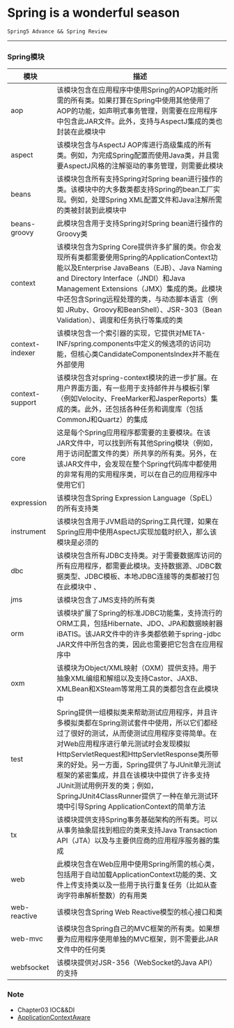# Spring is a wonderful season

`Spring5 Advance && Spring Review`
****

### Spring模块
| 模块 | 描述 |  
|---|---  
| aop | 该模块包含在应用程序中使用Spring的AOP功能时所需的所有类。如果打算在Spring中使用其他使用了AOP的功能，如声明式事务管理，则需要在应用程序中包含此JAR文件。此外，支持与AspectJ集成的类也封装在此模块中  
| aspect | 该模块包含与AspectJ AOP库进行高级集成的所有类。例如，为完成Spring配置而使用Java类，并且需要AspectJ风格的注解驱动的事务管理，则需要此模块
| beans | 该模块包含所有支持Spring对Spring bean进行操作的类。该模块中的大多数类都支持Spring的bean工厂实现。例如，处理Spring XML配置文件和Java注解所需的类被封装到此模块中
| beans-groovy | 此模块包含用于支持Spring对Spring bean进行操作的Groovy类  
| context | 该模块包含为Spring Core提供许多扩展的类。你会发现所有类都需要使用Spring的ApplicationContext功能以及Enterprise JavaBeans（EJB）、Java Naming and Directory Interface（JNDI）和Java Management Extensions（JMX）集成的类。此模块中还包含Spring远程处理的类，与动态脚本语言（例如 JRuby、Groovy和BeanShell）、JSR-303（Bean Validation）、调度和任务执行等集成的类  
| context-indexer | 该模块包含一个索引器的实现，它提供对META-INF/spring.components中定义的候选项的访问功能，但核心类CandidateComponentsIndex并不能在外部使用  
| context-support | 该模块包含对spring-context模块的进一步扩展。在用户界面方面，有一些用于支持邮件并与模板引擎（例如Velocity、FreeMarker和JasperReports）集成的类。此外，还包括各种任务和调度库（包括CommonJ和Quartz）的集成
| core | 这是每个Spring应用程序都需要的主要模块。在该JAR文件中，可以找到所有其他Spring模块（例如，用于访问配置文件的类）所共享的所有类。另外，在该JAR文件中，会发现在整个Spring代码库中都使用的非常有用的实用程序类，可以在自己的应用程序中使用它们  
| expression | 该模块包含Spring Expression Language（SpEL）的所有支持类  
| instrument | 该模块包含用于JVM启动的Spring工具代理，如果在Spring应用中使用AspectJ实现加载时织入，那么该模块是必须的  
| dbc | 该模块包含所有JDBC支持类。对于需要数据库访问的所有应用程序，都需要此模块。支持数据源、JDBC数据类型、JDBC模板、本地JDBC连接等的类都被打包在此模块中  、
| jms | 该模块包含了JMS支持的所有类  
| orm | 该模块扩展了Spring的标准JDBC功能集，支持流行的ORM工具，包括Hibernate、JDO、JPA和数据映射器iBATIS。该JAR文件中的许多类都依赖于spring-jdbc JAR文件中所包含的类，因此也需要把它包含在应用程序中  
| oxm | 该模块为Object/XML映射（OXM）提供支持。用于抽象XML编组和解组以及支持Castor、JAXB、XMLBean和XSteam等常用工具的类都包含在此模块中  
| test | Spring提供一组模拟类来帮助测试应用程序，并且许多模拟类都在Spring测试套件中使用，所以它们都经过了很好的测试，从而使测试应用程序变得简单。在对Web应用程序进行单元测试时会发现模拟HttpServletRequest和HttpServletResponse类所带来的好处。另一方面，Spring提供了与JUnit单元测试框架的紧密集成，并且在该模块中提供了许多支持JUnit测试用例开发的类；例如，SpringJUnit4ClassRunner提供了一种在单元测试环境中引导Spring ApplicationContext的简单方法
| tx | 该模块提供支持Spring事务基础架构的所有类。可以从事务抽象层找到相应的类来支持Java Transaction API（JTA）以及与主要供应商的应用程序服务器的集成  
| web | 此模块包含在Web应用中使用Spring所需的核心类，包括用于自动加载ApplicationContext功能的类、文件上传支持类以及一些用于执行重复任务（比如从查询字符串解析整数）的有用类  
| web-reactive | 该模块包含Spring Web Reactive模型的核心接口和类  
| web-mvc | 该模块包含Spring自己的MVC框架的所有类。如果想要为应用程序使用单独的MVC框架，则不需要此JAR文件中的任何类  
| webfsocket | 该模块提供对JSR-356（WebSocket的Java API）的支持  


### Note  
- Chapter03 IOC&&DI  
 - [ApplicationContextAware](./chapter03/bean-autowiring/src/main/java/com/isaac/ch3/annotated/Singer.java) 